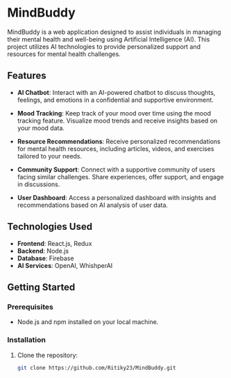 # MindBuddy

MindBuddy is a web application designed to assist individuals in managing their mental health and well-being using Artificial Intelligence (AI). This project utilizes AI technologies to provide personalized support and resources for mental health challenges.

## Features

- **AI Chatbot**: Interact with an AI-powered chatbot to discuss thoughts, feelings, and emotions in a confidential and supportive environment.
  
- **Mood Tracking**: Keep track of your mood over time using the mood tracking feature. Visualize mood trends and receive insights based on your mood data.

- **Resource Recommendations**: Receive personalized recommendations for mental health resources, including articles, videos, and exercises tailored to your needs.

- **Community Support**: Connect with a supportive community of users facing similar challenges. Share experiences, offer support, and engage in discussions.

- **User Dashboard**: Access a personalized dashboard with insights and recommendations based on AI analysis of user data.

## Technologies Used

- **Frontend**: React.js, Redux
- **Backend**: Node.js
- **Database**: Firebase
- **AI Services**: OpenAI, WhishperAI

## Getting Started

### Prerequisites

- Node.js and npm installed on your local machine.

### Installation

1. Clone the repository:
   ```bash
   git clone https://github.com/Ritiky23/MindBuddy.git
